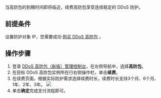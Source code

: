 
当高防包的到期时间即将临近，续费高防包享受连续稳定的 DDoS 防护。
## 前提条件
设置防护对象 IP，您需要成功 [购买 DDoS 高防包](https://cloud.tencent.com/document/product/1021/43894) 。

## 操作步骤
1. 登录 [DDoS 高防包（新版）管理控制台](https://console.cloud.tencent.com/ddos/antiddos-native/package)，在左侧导航中，选择**高防包**。
2. 在目标 DDoS 高防包实例所在行右侧操作栏，单击**续费**。
3. 在续费页面，根据实际防护需求选择续费时长，续费时长支持3个月、6个月、1年、2年、3年。
![](https://main.qcloudimg.com/raw/f69a79cb68a78100b17ff25f8df0b2ea.png)
4. 单击**确定**完成支付流程即可。
